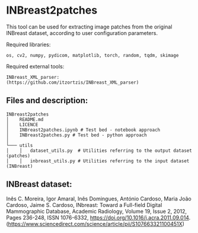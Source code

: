 # INBreast2patches

This tool can be used for extracting image patches from the original INBreast dataset, according to user configuration parameters.

Required libraries:

    os, cv2, numpy, pydicom, matplotlib, torch, random, tqdm, skimage

Required external tools:

    INBreast_XML_parser: (https://github.com/itzortzis/INBreast_XML_parser)


Files and description:
----------------------
```
INBreast2patches
│    README.md
│    LICENCE
│    INBreast2patches.ipynb # Test bed - notebook approach
│    INBreast2patches.py # Test bed - python approach
│
└─── utils
│    │   dataset_utils.py  # Utilities referring to the output dataset (patches)
│    │   inbreast_utils.py # Utilities referring to the input dataset (INBreast)
```

INBreast dataset:
-----------------
Inês C. Moreira, Igor Amaral, Inês Domingues, António Cardoso, Maria João Cardoso, Jaime S. Cardoso,
INbreast: Toward a Full-field Digital Mammographic Database,
Academic Radiology,
Volume 19, Issue 2,
2012,
Pages 236-248,
ISSN 1076-6332,
https://doi.org/10.1016/j.acra.2011.09.014.
(https://www.sciencedirect.com/science/article/pii/S107663321100451X)
